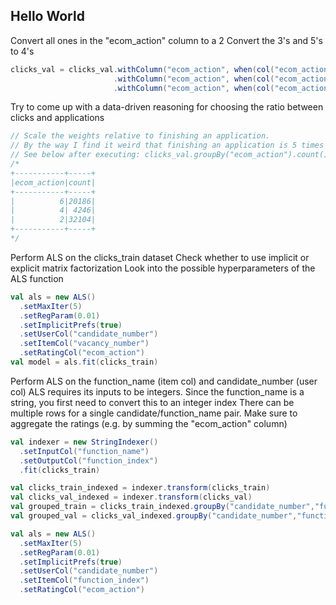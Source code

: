 ## Hello World


Convert all ones in the "ecom_action" column to a 2
Convert the 3's and 5's to 4's
```scala
clicks_val = clicks_val.withColumn("ecom_action", when(col("ecom_action") === 1, 2).otherwise(col("ecom_action")))
                       .withColumn("ecom_action", when(col("ecom_action") === 3, 4).otherwise(col("ecom_action")))
                       .withColumn("ecom_action", when(col("ecom_action") === 5, 4).otherwise(col("ecom_action")))
```

Try to come up with a data-driven reasoning for choosing the ratio between clicks and applications
```scala
// Scale the weights relative to finishing an application.
// By the way I find it weird that finishing an application is 5 times higher then starting an application.
// See below after executing: clicks_val.groupBy("ecom_action").count().show()
/*
+-----------+-----+
|ecom_action|count|
+-----------+-----+
|          6|20186|
|          4| 4246|
|          2|32104|
+-----------+-----+
*/
```


Perform ALS on the clicks_train dataset
Check whether to use implicit or explicit matrix factorization
Look into the possible hyperparameters of the ALS function
```scala
val als = new ALS()
  .setMaxIter(5)
  .setRegParam(0.01)
  .setImplicitPrefs(true)
  .setUserCol("candidate_number")
  .setItemCol("vacancy_number")
  .setRatingCol("ecom_action")
val model = als.fit(clicks_train)
```





Perform ALS on the function_name (item col) and candidate_number (user col)
ALS requires its inputs to be integers. Since the function_name is a string, you first need to convert this to an integer index
There can be multiple rows for a single candidate/function_name pair. Make sure to aggregate the ratings (e.g. by summing the "ecom_action" column)

```scala
val indexer = new StringIndexer()
  .setInputCol("function_name")
  .setOutputCol("function_index")
  .fit(clicks_train)

val clicks_train_indexed = indexer.transform(clicks_train)
val clicks_val_indexed = indexer.transform(clicks_val)
val grouped_train = clicks_train_indexed.groupBy("candidate_number","function_index").agg(sum("ecom_action") as "ecom_action")
val grouped_val = clicks_val_indexed.groupBy("candidate_number","function_index").agg(sum("ecom_action") as "ecom_action")

val als = new ALS()
  .setMaxIter(5)
  .setRegParam(0.01)
  .setImplicitPrefs(true)
  .setUserCol("candidate_number")
  .setItemCol("function_index")
  .setRatingCol("ecom_action")
```







